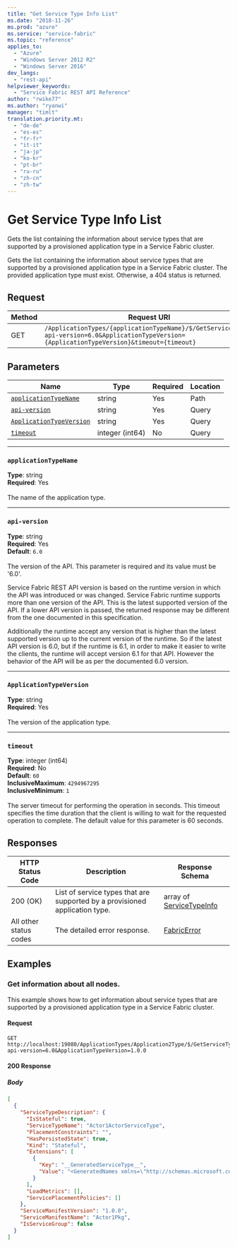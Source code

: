 ```yaml
---
title: "Get Service Type Info List"
ms.date: "2018-11-26"
ms.prod: "azure"
ms.service: "service-fabric"
ms.topic: "reference"
applies_to: 
  - "Azure"
  - "Windows Server 2012 R2"
  - "Windows Server 2016"
dev_langs: 
  - "rest-api"
helpviewer_keywords: 
  - "Service Fabric REST API Reference"
author: "rwike77"
ms.author: "ryanwi"
manager: "timlt"
translation.priority.mt: 
  - "de-de"
  - "es-es"
  - "fr-fr"
  - "it-it"
  - "ja-jp"
  - "ko-kr"
  - "pt-br"
  - "ru-ru"
  - "zh-cn"
  - "zh-tw"
---
```

# Get Service Type Info List
Gets the list containing the information about service types that are supported by a provisioned application type in a Service Fabric cluster.

Gets the list containing the information about service types that are supported by a provisioned application type in a Service Fabric cluster. The provided application type must exist. Otherwise, a 404 status is returned.

## Request
| Method | Request URI |
| ------ | ----------- |
| GET | `/ApplicationTypes/{applicationTypeName}/$/GetServiceTypes?api-version=6.0&ApplicationTypeVersion={ApplicationTypeVersion}&timeout={timeout}` |


## Parameters
| Name | Type | Required | Location |
| --- | --- | --- | --- |
| [`applicationTypeName`](#applicationtypename) | string | Yes | Path |
| [`api-version`](#api-version) | string | Yes | Query |
| [`ApplicationTypeVersion`](#applicationtypeversion) | string | Yes | Query |
| [`timeout`](#timeout) | integer (int64) | No | Query |

____
### `applicationTypeName`
__Type__: string <br/>
__Required__: Yes<br/>
<br/>
The name of the application type.

____
### `api-version`
__Type__: string <br/>
__Required__: Yes<br/>
__Default__: `6.0` <br/>
<br/>
The version of the API. This parameter is required and its value must be '6.0'.

Service Fabric REST API version is based on the runtime version in which the API was introduced or was changed. Service Fabric runtime supports more than one version of the API. This is the latest supported version of the API. If a lower API version is passed, the returned response may be different from the one documented in this specification.

Additionally the runtime accept any version that is higher than the latest supported version up to the current version of the runtime. So if the latest API version is 6.0, but if the runtime is 6.1, in order to make it easier to write the clients, the runtime will accept version 6.1 for that API. However the behavior of the API will be as per the documented 6.0 version.


____
### `ApplicationTypeVersion`
__Type__: string <br/>
__Required__: Yes<br/>
<br/>
The version of the application type.

____
### `timeout`
__Type__: integer (int64) <br/>
__Required__: No<br/>
__Default__: `60` <br/>
__InclusiveMaximum__: `4294967295` <br/>
__InclusiveMinimum__: `1` <br/>
<br/>
The server timeout for performing the operation in seconds. This timeout specifies the time duration that the client is willing to wait for the requested operation to complete. The default value for this parameter is 60 seconds.

## Responses

| HTTP Status Code | Description | Response Schema |
| --- | --- | --- |
| 200 (OK) | List of service types that are supported by a provisioned application type.<br/> | array of [ServiceTypeInfo](sfclient-v64-model-servicetypeinfo.md) |
| All other status codes | The detailed error response.<br/> | [FabricError](sfclient-v64-model-fabricerror.md) |

## Examples

### Get information about all nodes.

This example shows how to get information about service types that are supported by a provisioned application type in a Service Fabric cluster.

#### Request
```
GET http://localhost:19080/ApplicationTypes/Application2Type/$/GetServiceTypes?api-version=6.0&ApplicationTypeVersion=1.0.0
```

#### 200 Response
##### Body
```json
[
  {
    "ServiceTypeDescription": {
      "IsStateful": true,
      "ServiceTypeName": "Actor1ActorServiceType",
      "PlacementConstraints": "",
      "HasPersistedState": true,
      "Kind": "Stateful",
      "Extensions": [
        {
          "Key": "__GeneratedServiceType__",
          "Value": "<GeneratedNames xmlns=\"http://schemas.microsoft.com/2015/03/fabact-no-schema\">\r\n            <DefaultService Name=\"Actor1ActorService\" />\r\n            <ReplicatorEndpoint Name=\"Actor1ActorServiceReplicatorEndpoint\" />\r\n            <ReplicatorConfigSection Name=\"Actor1ActorServiceReplicatorConfig\" />\r\n            <ReplicatorSecurityConfigSection Name=\"Actor1ActorServiceReplicatorSecurityConfig\" />\r\n            <StoreConfigSection Name=\"Actor1ActorServiceLocalStoreConfig\" />\r\n            <ServiceEndpointV2 Name=\"Actor1ActorServiceEndpointV2\" />\r\n          </GeneratedNames>"
        }
      ],
      "LoadMetrics": [],
      "ServicePlacementPolicies": []
    },
    "ServiceManifestVersion": "1.0.0",
    "ServiceManifestName": "Actor1Pkg",
    "IsServiceGroup": false
  }
]
```

